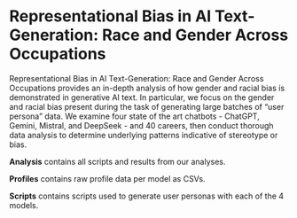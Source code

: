 # Representational Bias in AI Text-Generation: Race and Gender Across Occupations

Representational Bias in AI Text-Generation: Race and Gender Across Occupations provides an in-depth analysis of how gender and racial bias is demonstrated in generative AI text. In particular, we focus on the gender and racial bias present during the task of generating large batches of “user persona” data. We examine four state of the art chatbots - ChatGPT, Gemini, Mistral, and DeepSeek - and 40 careers, then conduct thorough data analysis to determine underlying patterns indicative of stereotype or bias.

**Analysis** contains all scripts and results from our analyses. 

**Profiles** contains raw profile data per model as CSVs.

**Scripts** contains scripts used to generate user personas with each of the 4 models.
